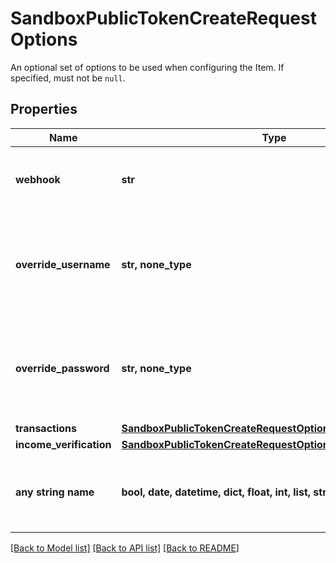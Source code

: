 # SandboxPublicTokenCreateRequestOptions

An optional set of options to be used when configuring the Item. If specified, must not be `null`.

## Properties
Name | Type | Description | Notes
------------ | ------------- | ------------- | -------------
**webhook** | **str** | Specify a webhook to associate with the new Item. | [optional] 
**override_username** | **str, none_type** | Test username to use for the creation of the Sandbox Item. Default value is &#x60;user_good&#x60;. | [optional]  if omitted the server will use the default value of "user_good"
**override_password** | **str, none_type** | Test password to use for the creation of the Sandbox Item. Default value is &#x60;pass_good&#x60;. | [optional]  if omitted the server will use the default value of "pass_good"
**transactions** | [**SandboxPublicTokenCreateRequestOptionsTransactions**](SandboxPublicTokenCreateRequestOptionsTransactions.md) |  | [optional] 
**income_verification** | [**SandboxPublicTokenCreateRequestOptionsIncomeVerification**](SandboxPublicTokenCreateRequestOptionsIncomeVerification.md) |  | [optional] 
**any string name** | **bool, date, datetime, dict, float, int, list, str, none_type** | any string name can be used but the value must be the correct type | [optional]

[[Back to Model list]](../README.md#documentation-for-models) [[Back to API list]](../README.md#documentation-for-api-endpoints) [[Back to README]](../README.md)


